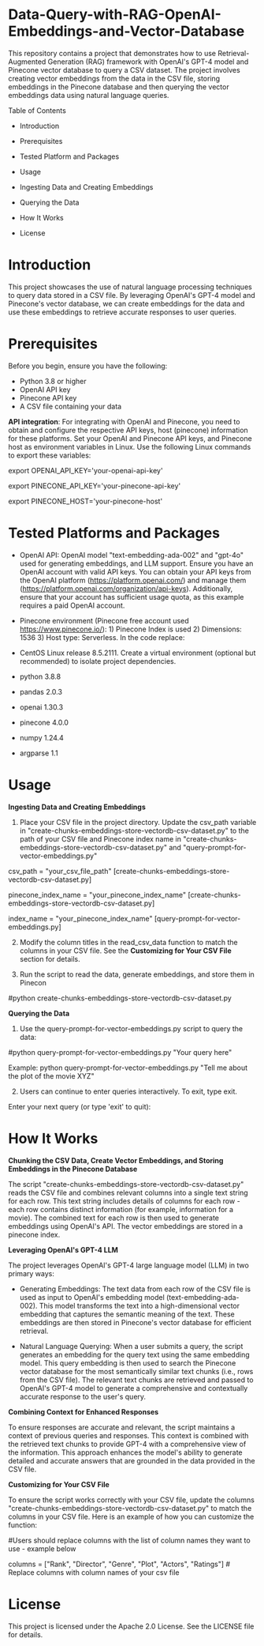 # Data-Query-with-RAG-OpenAI-Embeddings-and-Vector-Database

This repository contains a project that demonstrates how to use Retrieval-Augmented Generation (RAG) framework with OpenAI's GPT-4 model and Pinecone vector database to query a CSV dataset. The project involves creating vector embeddings from the data in the CSV file, storing embeddings in the Pinecone database and then querying the vector embeddings data using natural language queries.

Table of Contents
- Introduction

- Prerequisites

- Tested Platform and Packages

- Usage

- Ingesting Data and Creating Embeddings

- Querying the Data

- How It Works
  
- License

# Introduction

This project showcases the use of natural language processing techniques to query data stored in a CSV file. By leveraging OpenAI's GPT-4 model and Pinecone's vector database, we can create embeddings for the data and use these embeddings to retrieve accurate responses to user queries.

# Prerequisites

Before you begin, ensure you have the following:

- Python 3.8 or higher
- OpenAI API key
- Pinecone API key
- A CSV file containing your data

**API integration**: For integrating with OpenAI and Pinecone, you need to obtain and configure the respective API keys, host (pinecone) information for these platforms. Set your OpenAI and Pinecone API keys, and Pinecone host as environment variables in Linux. Use the following Linux commands to export these variables:

export OPENAI_API_KEY='your-openai-api-key'

export PINECONE_API_KEY='your-pinecone-api-key'

export PINECONE_HOST='your-pinecone-host'

# Tested Platforms and Packages

- OpenAI API: OpenAI model "text-embedding-ada-002" and "gpt-4o" used for generating embeddings, and LLM support. Ensure you have an OpenAI account with valid API keys. You can obtain your API keys from the OpenAI platform (https://platform.openai.com/) and manage them (https://platform.openai.com/organization/api-keys). Additionally, ensure that your account has sufficient usage quota, as this example requires a paid OpenAI account.
  
- Pinecone environment (Pinecone free account used https://www.pinecone.io/): 1) Pinecone Index is used 2) Dimensions: 1536 3) Host type: Serverless. In the code replace:

- CentOS Linux release 8.5.2111. Create a virtual environment (optional but recommended) to isolate project dependencies.

- python 3.8.8

- pandas 2.0.3

- openai 1.30.3

- pinecone 4.0.0

- numpy 1.24.4

- argparse 1.1



# Usage
**Ingesting Data and Creating Embeddings**
1. Place your CSV file in the project directory. Update the csv_path variable in "create-chunks-embeddings-store-vectordb-csv-dataset.py" to the path of your CSV file and Pinecone index name in "create-chunks-embeddings-store-vectordb-csv-dataset.py" and "query-prompt-for-vector-embeddings.py"

csv_path = "your_csv_file_path" [create-chunks-embeddings-store-vectordb-csv-dataset.py]

pinecone_index_name = "your_pinecone_index_name" [create-chunks-embeddings-store-vectordb-csv-dataset.py]

index_name = "your_pinecone_index_name" [query-prompt-for-vector-embeddings.py]

2. Modify the column titles in the read_csv_data function to match the columns in your CSV file. See the **Customizing for Your CSV File** section for details.

3. Run the script to read the data, generate embeddings, and store them in Pinecon

#python create-chunks-embeddings-store-vectordb-csv-dataset.py

**Querying the Data**

1. Use the query-prompt-for-vector-embeddings.py script to query the data:

#python query-prompt-for-vector-embeddings.py "Your query here"

Example: python query-prompt-for-vector-embeddings.py "Tell me about the plot of the movie XYZ"

2. Users can continue to enter queries interactively. To exit, type exit.

Enter your next query (or type 'exit' to quit):

# How It Works

**Chunking the CSV Data, Create Vector Embeddings, and Storing Embeddings in the Pinecone Database**

The script "create-chunks-embeddings-store-vectordb-csv-dataset.py" reads the CSV file and combines relevant columns into a single text string for each row. This text string includes details of columns for each row - each row contains distinct information (for example, information for a movie). The combined text for each row is then used to generate embeddings using OpenAI's API. The vector embeddings are stored in a pinecone index.

**Leveraging OpenAI's GPT-4 LLM**

The project leverages OpenAI's GPT-4 large language model (LLM) in two primary ways:

- Generating Embeddings: The text data from each row of the CSV file is used as input to OpenAI's embedding model (text-embedding-ada-002). This model transforms the text into a high-dimensional vector embedding that captures the semantic meaning of the text. These embeddings are then stored in Pinecone's vector database for efficient retrieval.

- Natural Language Querying: When a user submits a query, the script generates an embedding for the query text using the same embedding model. This query embedding is then used to search the Pinecone vector database for the most semantically similar text chunks (i.e., rows from the CSV file). The relevant text chunks are retrieved and passed to OpenAI's GPT-4 model to generate a comprehensive and contextually accurate response to the user's query.

**Combining Context for Enhanced Responses**

To ensure responses are accurate and relevant, the script maintains a context of previous queries and responses. This context is combined with the retrieved text chunks to provide GPT-4 with a comprehensive view of the information. This approach enhances the model's ability to generate detailed and accurate answers that are grounded in the data provided in the CSV file.

**Customizing for Your CSV File**

To ensure the script works correctly with your CSV file, update the columns "create-chunks-embeddings-store-vectordb-csv-dataset.py" to match the columns in your CSV file. Here is an example of how you can customize the function:

#Users should replace columns with the list of column names they want to use - example below
    
columns = ["Rank", "Director", "Genre", "Plot", "Actors", "Ratings"] # Replace columns with column names of your csv file


# License
This project is licensed under the Apache 2.0 License. See the LICENSE file for details.
